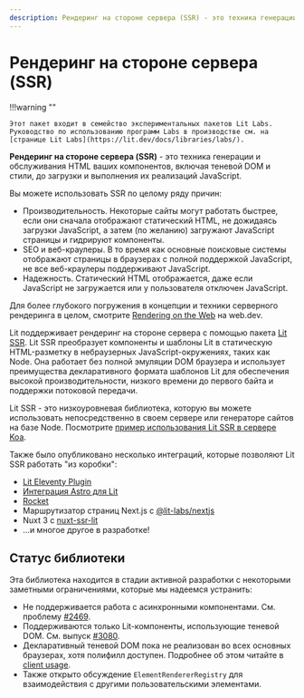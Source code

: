 ```yaml
---
description: Рендеринг на стороне сервера (SSR) - это техника генерации и обслуживания HTML ваших компонентов, включая теневой DOM и стили, до загрузки и выполнения их реализаций JavaScript
---
```


# Рендеринг на стороне сервера (SSR)

!!!warning ""

    Этот пакет входит в семейство экспериментальных пакетов Lit Labs. Руководство по использованию программ Labs в производстве см. на [странице Lit Labs](https://lit.dev/docs/libraries/labs/).

**Рендеринг на стороне сервера (SSR)** - это техника генерации и обслуживания HTML ваших компонентов, включая теневой DOM и стили, до загрузки и выполнения их реализаций JavaScript.

Вы можете использовать SSR по целому ряду причин:

-   Производительность. Некоторые сайты могут работать быстрее, если они сначала отображают статический HTML, не дожидаясь загрузки JavaScript, а затем (по желанию) загружают JavaScript страницы и гидрируют компоненты.
-   SEO и веб-краулеры. В то время как основные поисковые системы отображают страницы в браузерах с полной поддержкой JavaScript, не все веб-краулеры поддерживают JavaScript.
-   Надежность. Статический HTML отображается, даже если JavaScript не загружается или у пользователя отключен JavaScript.

Для более глубокого погружения в концепции и техники серверного рендеринга в целом, смотрите [Rendering on the Web](https://web.dev/rendering-on-the-web/) на web.dev.

Lit поддерживает рендеринг на стороне сервера с помощью пакета [Lit SSR](https://github.com/lit/lit/tree/main/packages/labs/ssr#readme). Lit SSR преобразует компоненты и шаблоны Lit в статическую HTML-разметку в небраузерных JavaScript-окружениях, таких как Node. Она работает без полной эмуляции DOM браузера и использует преимущества декларативного формата шаблонов Lit для обеспечения высокой производительности, низкого времени до первого байта и поддержки потоковой передачи.

Lit SSR - это низкоуровневая библиотека, которую вы можете использовать непосредственно в своем сервере или генераторе сайтов на базе Node. Посмотрите [пример использования Lit SSR в сервере Koa](https://stackblitz.com/edit/lit-ssr-global?file=src/server.js).

Также было опубликовано несколько интеграций, которые позволяют Lit SSR работать "из коробки":

-   [Lit Eleventy Plugin](https://github.com/lit/lit/tree/main/packages/labs/eleventy-plugin-lit#lit-labseleventy-plugin-lit)
-   [Интеграция Astro для Lit](https://docs.astro.build/en/guides/integrations-guide/lit/)
-   [Rocket](https://rocket.modern-web.dev/)
-   Маршрутизатор страниц Next.js с [@lit-labs/nextjs](https://www.npmjs.com/package/@lit-labs/nextjs)
-   Nuxt 3 с [nuxt-ssr-lit](https://www.npmjs.com/package/nuxt-ssr-lit)
-   ...и многое другое в разработке!

## Статус библиотеки

Эта библиотека находится в стадии активной разработки с некоторыми заметными ограничениями, которые мы надеемся устранить:

-   Не поддерживается работа с асинхронными компонентами. См. проблему [#2469](https://github.com/lit/lit/issues/2469).
-   Поддерживаются только Lit-компоненты, использующие теневой DOM. См. выпуск [#3080](https://github.com/lit/lit/issues/3080).
-   Декларативный теневой DOM пока не реализован во всех основных браузерах, хотя полифилл доступен. Подробнее об этом читайте в [client usage](./client-usage.md#lit-components).
-   Также открыто обсуждение `ElementRendererRegistry` для взаимодействия с другими пользовательскими элементами.
